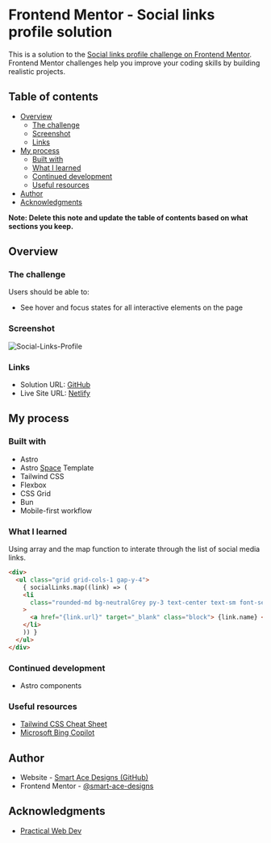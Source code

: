 # Frontend Mentor - Social links profile solution

This is a solution to the [Social links profile challenge on Frontend Mentor](https://www.frontendmentor.io/challenges/social-links-profile-UG32l9m6dQ). Frontend Mentor challenges help you improve your coding skills by building realistic projects.

## Table of contents

- [Overview](#overview)
  - [The challenge](#the-challenge)
  - [Screenshot](#screenshot)
  - [Links](#links)
- [My process](#my-process)
  - [Built with](#built-with)
  - [What I learned](#what-i-learned)
  - [Continued development](#continued-development)
  - [Useful resources](#useful-resources)
- [Author](#author)
- [Acknowledgments](#acknowledgments)

**Note: Delete this note and update the table of contents based on what sections you keep.**

## Overview

### The challenge

Users should be able to:

- See hover and focus states for all interactive elements on the page

### Screenshot
![Social-Links-Profile](https://github.com/Smart-Ace-Designs/Astro-Social-Links-Profile/assets/132539186/88ff8a40-eee3-42cd-9c7d-afbfef9268c9)

### Links

- Solution URL: [GitHub](https://github.com/Smart-Ace-Designs/Astro-Social-Links-Profile)
- Live Site URL: [Netlify](https://smartacedesigns-astro-slp.netlify.app/)

## My process

### Built with

- Astro
- Astro [Space](https://github.com/Smart-Ace-Designs/Astro-Space) Template
- Tailwind CSS
- Flexbox
- CSS Grid
- Bun
- Mobile-first workflow

### What I learned

Using array and the map function to interate through the list of social media links.

```html
<div>
  <ul class="grid grid-cols-1 gap-y-4">
    { socialLinks.map((link) => (
    <li
      class="rounded-md bg-neutralGrey py-3 text-center text-sm font-semibold hover:bg-primaryGreen hover:text-neutralGrey"
    >
      <a href="{link.url}" target="_blank" class="block"> {link.name} </a>
    </li>
    )) }
  </ul>
</div>
```

### Continued development

- Astro components

### Useful resources

- [Tailwind CSS Cheat Sheet](https://tailwindcomponents.com/cheatsheet/)
- [Microsoft Bing Copilot](https://www.bing.com/chat?form=NTPCHB)

## Author

- Website - [Smart Ace Designs (GitHub)](https://github.com/Smart-Ace-Designs)
- Frontend Mentor - [@smart-ace-designs](https://www.frontendmentor.io/profile/Smart-Ace-Designs)

## Acknowledgments

- [Practical Web Dev](https://www.youtube.com/@PracticalWebDev)
